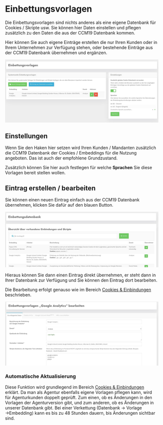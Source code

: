 # Einbettungsvorlagen

Die Einbettungsvorlagen sind nichts anderes als eine eigene Datenbank für Cookies / Skripte usw. Sie können hier Daten einstellen und pflegen zusätzlich zu den Daten die aus der CCM19 Datenbank kommen.

Hier können Sie auch eigene Einträge erstellen die nur Ihren Kunden oder in Ihrem Unternehmen zur Verfügung stehen, oder bestehende Einträge aus der CCM19 Datenbank übernehmen und ergänzen.

![screenshot-1641985247773](../assets/screenshot-1641985247773.jpg)

## Einstellungen

Wenn Sie den Haken hier setzen wird Ihren Kunden / Mandanten zusätzlich die CCM19 Datenbank der Cookies / Embeddings für die Nutzung angeboten. Das ist auch der empfohlene Grundzustand.

Zusätzlich können Sie hier auch festlegen für welche **Sprachen** Sie diese Vorlagen bereit stellen wollen.

## Eintrag erstellen / bearbeiten

Sie können einen neuen Eintrag einfach aus der CCM19 Datenbank übernehmen, klicken Sie dafür auf den blauen Button.

![screenshot-1641985526514](../assets/screenshot-1641985526514.jpg)

Hieraus können Sie dann einen Eintrag direkt übernehmen, er steht dann in Ihrer Datenbank zur Verfügung und Sie können den Eintrag dort bearbeiten.

Die Bearbeitung erfolgt genauso wie im Bereich [Cookies & Einbindungen](/funktionen/cookies-und-andere/) beschrieben.

![screenshot-1641987916812](../assets/screenshot-1641987916812.jpg)

### Automatische Aktualisierung

Diese Funktion wird grundlegend im Bereich [Cookies & Einbindungen](https://docs.ccm19.de/funktionen/cookies-und-andere/#automatische-aktualisierung) erklärt. Da man als Agentur ebenfalls eigene Vorlagen pflegen kann, wird für Agenturkunden doppelt geprüft. Zum einen, ob es Änderungen in den Vorlagen der Agenturversion gibt, und zum anderen, ob es Änderungen in unserer Datenbank gibt. Bei einer Verkettung (Datenbank → Vorlage →Embedding) kann es bis zu 48 Stunden dauern, bis Änderungen sichtbar sind.
